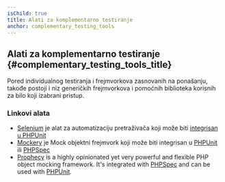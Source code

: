 ```yaml
---
isChild: true
title: Alati za komplementarno testiranje
anchor: complementary_testing_tools
---
```


## Alati za komplementarno testiranje {#complementary_testing_tools_title}

Pored individualnog testiranja i frejmvorkova zasnovanih na ponašanju, takođe postoji i niz generičkih frejmvorkova i
pomoćnih biblioteka korisnih za bilo koji izabrani pristup.

### Linkovi alata

* [Selenium](http://seleniumhq.org/) je alat za automatizaciju pretraživača koji može biti [integrisan u PHPUnit](http://www.phpunit.de/manual/3.1/en/selenium.html)
* [Mockery](https://github.com/padraic/mockery) je Mock objektni frejmvork koji može biti integrisan u [PHPUnit](http://phpunit.de/) ili [PHPSpec](http://www.phpspec.net/)
* [Prophecy](https://github.com/phpspec/prophecy) is a highly opinionated yet very powerful and flexible PHP object mocking framework. It's integrated with [PHPSpec](http://www.phpspec.net/) and can be used with [PHPUnit](http://phpunit.de/).

